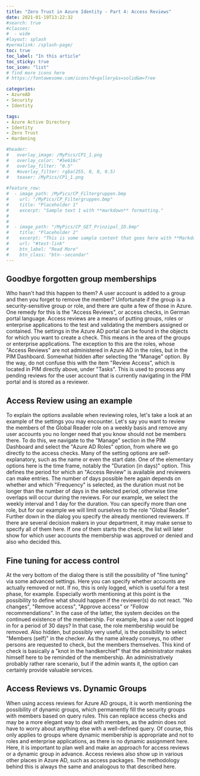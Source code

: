```yaml
---
title: "Zero Trust in Azure Identity - Part 4: Access Reviews"
date: 2021-01-19T13:22:32
#search: true
#classes:
#  - wide
#layout: splash
#permalink: /splash-page/
toc: true
toc_label: "In this article"
toc_sticky: true
toc_icon: "list"
# find more icons here
# https://fontawesome.com/icons?d=gallery&s=solid&m=free

categories:
- AzureAD
- Security
- Identity

tags:
- Azure Active Directory
- Identity
- Zero Trust
- Hardening

#header:
#   overlay_image: /MyPics/CP1_1.png
#   overlay_color: "#5e616c"
#   overlay_filter: "0.5"
#   #overlay_filter: rgba(255, 0, 0, 0.5)
#   teaser: /MyPics/CP1_1.png
   
#feature_row:
#  - image_path: /MyPics/CP_Filtergruppen.bmp
#    url: "/MyPics/CP_Filtergruppen.bmp"
#    title: "Placeholder 1"
#    excerpt: "Sample text 1 with **markdown** formatting."
#
#
#  - image_path: "/MyPics/CP_GET_Prinzipal_ID.bmp"
#    title: "Placeholder 2"
#    excerpt: "This is some sample content that goes here with **Markdown** formatting."
#    url: "#test-link"
#    btn_label: "Read More"
#    btn_class: "btn--secondar"
---
```


## Goodbye forgotten group memberships

Who hasn't had this happen to them? A user account is added to a group and then you forget to remove the member? Unfortunate if the group is a security-sensitive group or role, and there are quite a few of those in Azure. One remedy for this is the "Access Reviews", or access checks, in German portal language. Access reviews are a means of putting groups, roles or enterprise applications to the test and validating the members assigned or contained.
The settings in the Azure AD portal can be found in the objects for which you want to create a check. This means in the area of the groups or enterprise applications. The exception to this are the roles, whose "Access Reviews" are not administered in Azure AD in the roles, but in the PIM Dashboard. Somewhat hidden after selecting the "Manage" option. By the way, do not confuse this with the item "Review Access", which is located in PIM directly above, under "Tasks". This is used to process any pending reviews for the user account that is currently navigating in the PIM portal and is stored as a reviewer.

## Access Review using an example

To explain the options available when reviewing roles, let's take a look at an example of the settings you may encounter. Let's say you want to review the members of the Global Reader role on a weekly basis and remove any user accounts you no longer need that you know should not be members there. To do this, we navigate to the "Manage" section in the PIM Dashboard and select the "Azure AD Roles" option, from where we go directly to the access checks. Many of the setting options are self-explanatory, such as the name or even the start date. One of the elementary options here is the time frame, notably the "Duration (in days)" option. This defines the period for which an "Access Review" is available and reviewers can make entries. The number of days possible here again depends on whether and which "Frequency" is selected, as the duration must not be longer than the number of days in the selected period, otherwise time overlaps will occur during the reviews. For our example, we select the weekly interval and 1 day for the duration. You can specify more than one role, but for our example we will limit ourselves to the role "Global Reader".
Further down in the dialog you specify the already mentioned reviewers. If there are several decision makers in your department, it may make sense to specify all of them here. If one of them starts the check, the list will later show for which user accounts the membership was approved or denied and also who decided this.

## Fine tuning for access control

At the very bottom of the dialog there is still the possibility of "fine tuning" via some advanced settings. Here you can specify whether accounts are actually removed or not. If no, this is only logged, which is useful for a test phase, for example. Especially worth mentioning at this point is the possibility to define what should happen if the reviewer(s) do not react. "No changes", "Remove access", "Approve access" or "Follow recommendations". In the case of the latter, the system decides on the continued existence of the membership. For example, has a user not logged in for a period of 30 days? In that case, the role membership would be removed. Also hidden, but possibly very useful, is the possibility to select "Members (self)" in the checker. As the name already conveys, no other persons are requested to check, but the members themselves. This kind of check is basically a "knot in the handkerchief" that the administrator makes himself here to be reminded of the membership. An administratively probably rather rare scenario, but if the admin wants it, the option can certainly provide valuable services.

## Access Reviews vs. Dynamic Groups

When using access reviews for Azure AD groups, it is worth mentioning the possibility of dynamic groups, which permanently fill the security groups with members based on query rules. This can replace access checks and may be a more elegant way to deal with members, as the admin does not have to worry about anything else with a well-defined query. Of course, this only applies to groups where dynamic membership is appropriate and not to roles and enterprise applications, as there is no dynamic assignment here. Here, it is important to plan well and make an approach for access reviews or a dynamic group in advance.
Access reviews also show up in various other places in Azure AD, such as access packages. The methodology behind this is always the same and analogous to that described here.